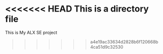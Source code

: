 <<<<<<< HEAD
This is a directory file
=======
This is My ALX SE project
>>>>>>> a4e19ac33634d2828b6f120668b4ca51d9c32530
